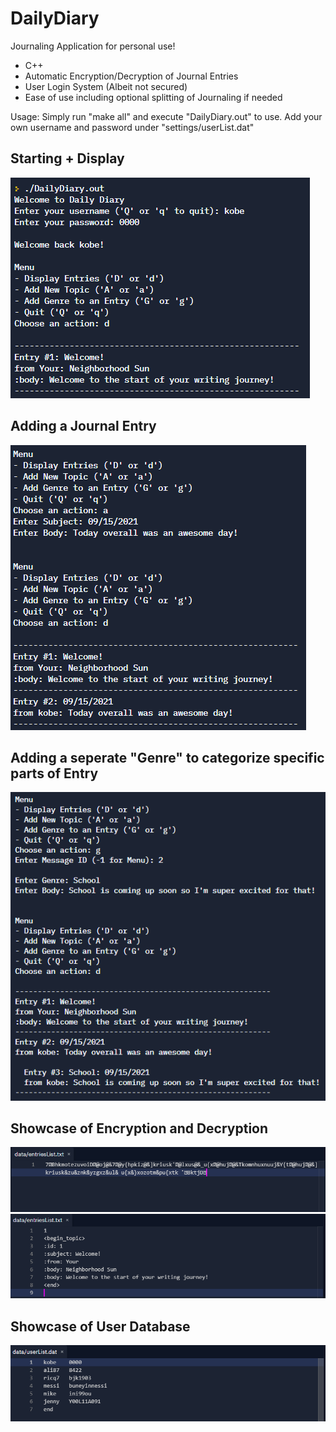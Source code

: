 # DailyDiary
Journaling Application for personal use!
- C++
- Automatic Encryption/Decryption of Journal Entries
- User Login System (Albeit not secured)
- Ease of use including optional splitting of Journaling if needed

Usage: Simply run "make all" and execute "DailyDiary.out" to use.
Add your own username and password under "settings/userList.dat"

## Starting + Display
![image](./data/pics/1.png)

## Adding a Journal Entry
![image](./data/pics/2.png)

## Adding a seperate "Genre" to categorize specific parts of Entry
![image](./data/pics/3.png)

## Showcase of Encryption and Decryption
![image](./data/pics/4.png)
![image](./data/pics/5.png)

## Showcase of User Database
![image](./data/pics/6.png)
